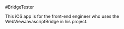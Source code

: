 #BridgeTester

This iOS app is for the front-end engineer who uses the WebViewJavascriptBridge in his project. 